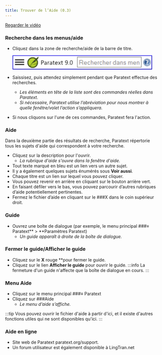 ```yaml
---
title: Trouver de l’Aide (0.3)
---
```

[Regarder le vidéo](https://vimeopro.com/lingtransoft/paratext9fr/video/420642737)

### Recherche dans les menus/aide

-   Cliquez dans la zone de recherche/aide de la barre de titre.

    ![](../media/6c94fd6369e2a8e17bd819a4fdaa909c.png)

-   Saissisez, puis attendez simplement pendant que Paratext effectue des recherches.
    -  *Les éléments en tête de la liste sont des commandes réelles dans Paratext.*
    -  *Si nécessaire, Paratext utilise l’abréviation pour nous montrer à quelle fenêtre/volet l’action s’appliquera.*
-   Si nous cliquons sur l'une de ces commandes, Paratext fera l'action.

### Aide

Dans la deuxième partie des résultats de recherche, Paratext répertorie tous les sujets d'aide qui correspondent à votre recherche.

-   Cliquez sur la description pour l'ouvrir.
    -  *La rubrique d'aide s'ouvre dans la fenêtre d'aide.*
-   Tout texte marqué en bleu est un lien vers un autre sujet.
-   Il y a également quelques sujets énumérés sous **Voir aussi**.
-   Chaque titre est un lien sur lequel vous pouvez cliquer.
-   Vous pouvez revenir en arrière en cliquant sur le bouton arrière vert.
-   En faisant défiler vers le bas, vous pouvez parcourir d’autres rubriques d’aide potentiellement pertinentes.
-   Fermez le fichier d’aide en cliquant sur le ###X dans le coin supérieur droit.

### Guide

-   Ouvrez une boîte de dialogue (par exemple, le menu principal ###≡ Paratext** \> **Paramètres Paratext)
    -  *Un guide apparaît à droite de la boîte de dialogue.*

### Fermer le guide/Afficher le guide

-   Cliquez sur le **X** rouge **pour fermer le guide.
-   Cliquez sur le lien **Afficher le guide** pour ouvrir le guide.
:::info
La fermeture d'un guide n'affecte que la boîte de dialogue en cours.
:::
### Menu Aide

-   Cliquez sur le menu principal ###≡ Paratext
-   Cliquez sur ###Aide
    -  *Le menu d’aide s’affiche.*

:::tip
Vous pouvez ouvrir le fichier d'aide à partir d'ici, et il existe d'autres fonctions utiles qui ne sont disponibles qu'ici.
:::
### Aide en ligne

-   Site web de Paratext paratext.org/support.
-   Un forum utilisateur est également disponible à LingTran.net
